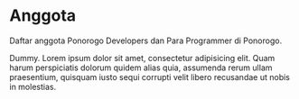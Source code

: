 # Anggota
Daftar anggota Ponorogo Developers dan Para Programmer di Ponorogo.

Dummy. Lorem ipsum dolor sit amet, consectetur adipisicing elit. Quam harum perspiciatis dolorum quidem alias quia, assumenda rerum ullam praesentium, quisquam iusto sequi corrupti velit libero recusandae ut nobis in molestias.
